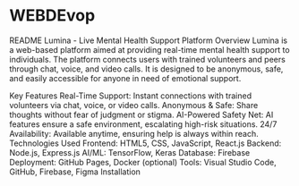 # WEBDEvop

README
Lumina - Live Mental Health Support Platform
Overview
Lumina is a web-based platform aimed at providing real-time mental health support to individuals. The platform connects users with trained volunteers and peers through chat, voice, and video calls. It is designed to be anonymous, safe, and easily accessible for anyone in need of emotional support.

Key Features
Real-Time Support: Instant connections with trained volunteers via chat, voice, or video calls.
Anonymous & Safe: Share thoughts without fear of judgment or stigma.
AI-Powered Safety Net: AI features ensure a safe environment, escalating high-risk situations.
24/7 Availability: Available anytime, ensuring help is always within reach.
Technologies Used
Frontend: HTML5, CSS, JavaScript, React.js
Backend: Node.js, Express.js
AI/ML: TensorFlow, Keras
Database: Firebase
Deployment: GitHub Pages, Docker (optional)
Tools: Visual Studio Code, GitHub, Firebase, Figma
Installation
